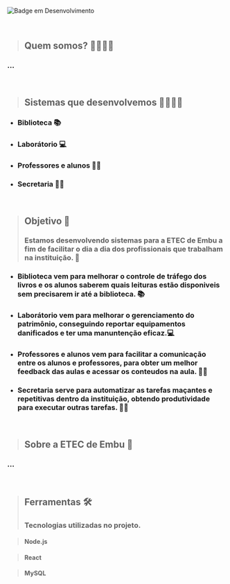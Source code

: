 ![Badge em Desenvolvimento](http://img.shields.io/static/v1?label=STATUS&message=EM%20DESENVOLVIMENTO&color=GREEN&style=for-the-badge)

<br>

> ## Quem somos? 👨‍👨‍👧‍👦
  ### ...

<br>

> ## Sistemas que desenvolvemos 👩‍💻👨‍💻

  - ### Biblioteca 📚
  - ### Laborátorio 💻
  - ### Professores e alunos 👨‍🎓
  - ### Secretaria 👨‍🏫

<br>

> ## Objetivo 🎯
>  ### Estamos desenvolvendo sistemas para a ETEC de Embu a fim de facilitar o dia a dia dos profissionais que trabalham na instituição. 🏫
  
  - ### Biblioteca vem para melhorar o controle de tráfego dos livros e os alunos saberem quais leituras estão disponiveis sem precisarem ir até a biblioteca. 📚 
  - ### Laborátorio vem para melhorar o gerenciamento do patrimônio, conseguindo reportar equipamentos danificados e ter uma manuntenção eficaz.💻
  - ### Professores e alunos vem para facilitar a comunicação entre os alunos e professores, para obter um melhor feedback das aulas e acessar os conteudos na aula. 👨‍🎓
  - ### Secretaria serve para automatizar as tarefas maçantes e repetitivas dentro da instituição, obtendo produtividade para executar outras tarefas. 👨‍🏫 
  
<br>

> ## Sobre a ETEC de Embu 👀
  ### ...

<br>

> ## Ferramentas 🛠
 > ### Tecnologias utilizadas no projeto.

  > #### Node.js
   
  > #### React 
  
  > #### MySQL 
